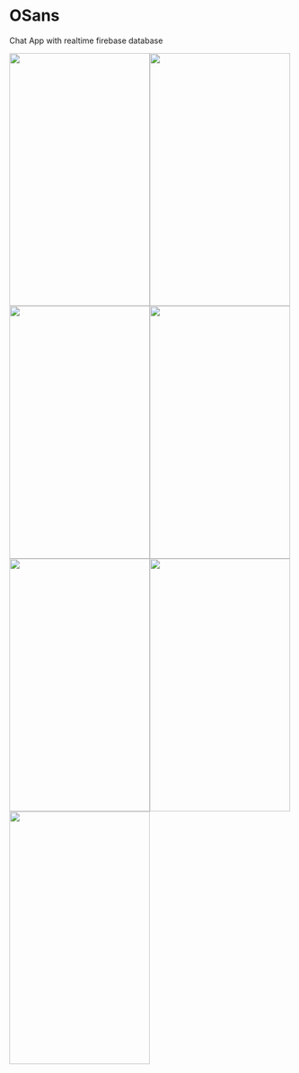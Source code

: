 # OSans
Chat App with realtime firebase database

<img src="https://github.com/kardihaekal/Osans/blob/master/asset/screenshot_1.png" height="450" width="250"><img src="https://github.com/kardihaekal/Osans/blob/master/asset/screenshot_2.png" height="450" width="250"><img src="https://github.com/kardihaekal/Osans/blob/master/asset/screenshot_3.png" height="450" width="250"><img src="https://github.com/kardihaekal/Osans/blob/master/asset/screenshot_4.png" height="450" width="250"><img src="https://github.com/kardihaekal/Osans/blob/master/asset/screenshot_5.png" height="450" width="250"><img src="https://github.com/kardihaekal/Osans/blob/master/asset/screenshot_6.png" height="450" width="250"><img src="https://github.com/kardihaekal/Osans/blob/master/asset/screenshot_7.png" height="450" width="250">

